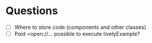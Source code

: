 <script>
import { openBrowser, openComponent } from "doc/PX2018/project_2/utils.js"
</script>
<link rel="stylesheet" type="text/css" href="doc/PX2018/project_2/utils.css">

# Questions

- [ ] Where to store code (components and other classes)
- [ ] Poid <open://... possible to execute livelyExample?